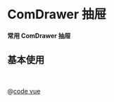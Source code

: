 # ComDrawer 抽屉
 
#### 常用 ComDrawer 抽屉
 
## 基本使用
 
<br/>
<ComDrawer-index></ComDrawer-index>


<!-- ::: tip 替换tip的标题
zheshihdishds
::: -->


@[code vue](../../docs/.vuepress/components/ComDrawer/index.vue)